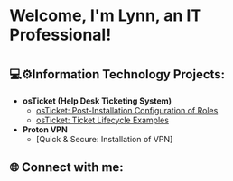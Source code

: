 <h1>Welcome, I'm Lynn, an IT Professional!<h1/>
<h2>💻⚙️Information Technology Projects:</h2>

- <b>osTicket (Help Desk Ticketing System)</b>
  - [osTicket: Post-Installation Configuration of Roles](https://github.com/LynnsCyber/osticketingconfig.roles)
  - [osTicket: Ticket Lifecycle Examples](https://github.com/LynnsCyber/osticketing)
- <b>Proton VPN</b>
  - [Quick & Secure: Installation of VPN]

<h2>🌐 Connect with me:</h2>
